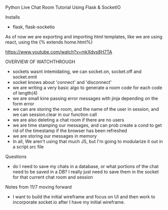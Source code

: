 Python Live Chat Room Tutorial Using Flask & SocketIO

Installs
- flask, flask-socketio


As of now we are exporting and importing html templates, like we are using react, using the {% extends home.html%}

https://www.youtube.com/watch?v=mkXdvs8H7TA

OVERVIEW OF WATCHTHROUGH
- sockets wasnt intemidating, we can socket.on, socket.off and socket.emit
- socket knows about 'connect' and 'disconnect'
- we are writing a very basic algo to generate a room code for each code of length(4)
- we are small kine passing error messages with jinja depending on the form error
- we can are storing the room, and the name of the user in session, and we can session.clear in our function call
- we are also deleting a chat room if there are no users
- we are time stamping our messages, and can prob create a cond to get rid of the timestamp if the browser has been refreshed
- we are storing our messages in memory
- In all, We aren't using that much JS, but I'm going to modularize it out in a script.src file

Questions
- do I need to save my chats in a database, or what portions of the chat need to be saved in a DB? I really just need to save them in the socket for that current chat room and session

Notes from 11/7 moving forward
* I want to build the initial wireframe and focus on UI and then work to incorporate socket.io after I have my initial wireframe.